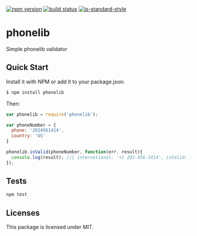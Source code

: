 
[![npm version][npm-image]][npm-url]
[![build status][travis-image]][travis-url]
[![js-standard-style][standard-image]][standard-url]


# phonelib
Simple phonelib validator

## Quick Start

Install it with NPM or add it to your package.json:

``` bash
$ npm install phonelib
```

Then:

``` js
var phonelib = require('phonelib');

var phoneNumber = {
  phone: '2024561414',
  country: 'US'
}

phonelib.isValid(phoneNumber, function(err, result){
  console.log(result); //{ international: '+1 202-456-1414', isValid: true }
});
```

## Tests

```sh
npm test
```

## Licenses

This package is licensed under MIT.

[npm-image]: https://img.shields.io/npm/v/phonelib.svg
[npm-url]: https://npmjs.org/package/phonelib
[travis-image]: https://travis-ci.org/gepser/phonelib.svg
[travis-url]: https://travis-ci.org/gepser/phonelib
[standard-image]: https://cdn.rawgit.com/feross/standard/master/badge.svg
[standard-url]: https://github.com/feross/standard
